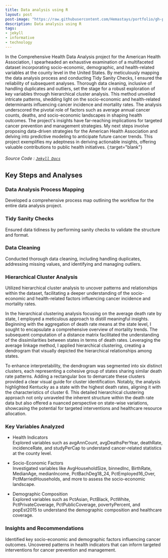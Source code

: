 ```yaml
---
title: Data analysis using R
layout: post
post-image: "https://raw.githubusercontent.com/Hemastays/portfolio/gh-pages/assets/images/us_map.png"
description: Data analysis using R
tags:
- jekyll
- informative
- technology
---
```


In the Comprehensive Health Data Analysis project for the American Health Association, I spearheaded an exhaustive examination of a multifaceted dataset incorporating socio-economic, demographic, and health-related variables at the county level in the United States. By meticulously mapping the data analysis process and conducting Tidy Sanity Checks, I ensured the reliability of subsequent analyses. Thorough data cleaning, inclusive of handling duplicates and outliers, set the stage for a robust exploration of key variables through hierarchical cluster analysis. This method unveiled intricate patterns, shedding light on the socio-economic and health-related determinants influencing cancer incidence and mortality rates. The analysis underscored the pivotal role of factors such as average annual cancer counts, deaths, and socio-economic landscapes in shaping health outcomes. The project's insights have far-reaching implications for targeted cancer prevention and management strategies. My next steps involve proposing data-driven strategies for the American Health Association and delving into predictive modeling to anticipate future cancer trends. This project exemplifies my adeptness in deriving actionable insights, offering valuable contributions to public health initiatives.
{:target="blank"}
###### Source Code : [`Jekyll Docs`](https://jekyllrb.com/docs/)

## Key Steps and Analyses

### Data Analysis Process Mapping
Developed a comprehensive process map outlining the workflow for the entire data analysis project.

### Tidy Sanity Checks
Ensured data tidiness by performing sanity checks to validate the structure and format.

### Data Cleaning
Conducted thorough data cleaning, including handling duplicates, addressing missing values, and identifying and managing outliers.

### Hierarchical Cluster Analysis
Utilized hierarchical cluster analysis to uncover patterns and relationships within the dataset, facilitating a deeper understanding of the socio-economic and health-related factors influencing cancer incidence and mortality rates.

In the hierarchical clustering analysis focusing on the average death rate by state, I employed a meticulous approach to distill meaningful insights. Beginning with the aggregation of death rate means at the state level, I sought to encapsulate a comprehensive overview of mortality trends. The subsequent computation of a distance matrix facilitated the understanding of the dissimilarities between states in terms of death rates. Leveraging the average linkage method, I applied hierarchical clustering, creating a dendrogram that visually depicted the hierarchical relationships among states.

To enhance interpretability, the dendrogram was segmented into six distinct clusters, each representing a cohesive group of states sharing similar death rate patterns. Adding a rectangular box to demarcate these clusters provided a clear visual guide for cluster identification. Notably, the analysis highlighted Kentucky as a state with the highest death rates, aligning it with the characteristics of cluster 6. This detailed hierarchical clustering approach not only unraveled the inherent structure within the death rate data but also offered a nuanced perspective on state-wise variations, showcasing the potential for targeted interventions and healthcare resource allocation.

### Key Variables Analyzed

* Health Indicators
<br>Explored variables such as avgAnnCount, avgDeathsPerYear, deathRate, incidenceRate, and studyPerCap to understand cancer-related statistics at the county level.

* Socio-Economic Factors
<br>Investigated variables like AvgHouseholdSize, binnedInc, BirthRate, MedianAge, medianIncome, PctBachDeg18_24, PctEmployed16_Over, PctMarriedHouseholds, and more to assess the socio-economic landscape.

* Demographic Composition
<br>Explored variables such as PctAsian, PctBlack, PctWhite, PctPrivateCoverage, PctPublicCoverage, povertyPercent, and popEst2015 to understand the demographic composition and healthcare coverage.

### Insights and Recommendations

Identified key socio-economic and demographic factors influencing cancer outcomes.
Uncovered patterns in health indicators that can inform targeted interventions for cancer prevention and management.